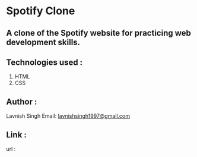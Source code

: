 # Spotify Clone

## A clone of the Spotify website for practicing web development skills.

## Technologies used :
   1. HTML
   2. CSS

## Author :
   Lavnish Singh
   Email: lavnishsingh1997@gmail.com

## Link :
   url :
